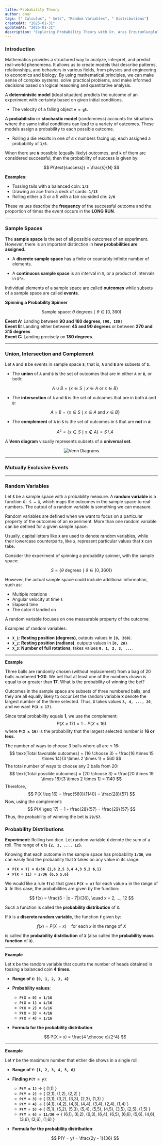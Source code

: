 ```yaml
---
title: Probability Theory
author: onur
tags: [" Calculus", " Sets", "Random Variables", " Distributions"]
createdAt: "2025-01-31"
updatedAt: "2025-01-31"
description: "Exploring Probability Theory with Dr. Aras Erzurumluoglu" 
---
```


### Introduction

Mathematics provides a structured way to analyze, interpret, and predict real-world phenomena. It allows us to create models that describe patterns, relationships, and behaviors in various fields, from physics and engineering to economics and biology. By using mathematical principles, we can make sense of complex systems, solve practical problems, and make informed decisions based on logical reasoning and quantitative analysis.

A **deterministic model** (ideal situation) predicts the outcome of an experiment with certainty based on given initial conditions.  

- The velocity of a falling object **`v = gt`**.  

A **probabilistic** or **stochastic model** (randomness) accounts for situations where the same initial conditions can lead to a variety of outcomes. These models assign a probability to each possible outcome.  

- Rolling a die results in one of six numbers facing up, each assigned a probability of **`1/6`**.  

When there are **`N`** possible (equally likely) outcomes, and **`k`** of them are considered successful, then the probability of success is given by:

$$
P(\text{success}) = \frac{k}{N}
$$

**Examples:**  

- Tossing tails with a balanced coin: **`1/2`**  
- Drawing an ace from a deck of cards: **`1/13`**  
- Rolling either a 3 or a 5 with a fair six-sided die: **`2/6`**  

These values describe the **frequency** of the successful outcome and the proportion of times the event occurs in the **LONG RUN**.

---

### Sample Spaces  

The **sample space** is the set of all possible outcomes of an experiment. However, there is an important distinction in **how probabilities are assigned**.  

- A **discrete sample space** has a finite or countably infinite number of elements.  

- A **continuous sample space** is an interval in **`ℝ`**, or a product of intervals in **`ℝ^n`**.  

Individual elements of a sample space are called **outcomes** while subsets of a sample space are called **events**.  

**Spinning a Probability Spinner**  

$$ \text{Sample space: } {θ \text{ degrees} \mid θ \in [0, 360)}$$

**Event A:** Landing between **90 and 180 degrees**, **`[90, 180]`** <br>
**Event B:** Landing either between **45 and 90 degrees** or between **270 and 315 degrees**  <br>
**Event C:** Landing precisely on **180 degrees**.    

---

### Union, Intersection and Complement  

Let **`A`** and **`B`** be events in sample space **`S`**; that is, **`A`** and **`B`** are subsets of **`S`**.  

- The **union** of **`A`** and **`B`** is the set of outcomes that are in either **`A`** or **`B`**, or both:  

  $$
  A ∪ B = \{ x ∈ S \mid x ∈ A \text{ or } x ∈ B \}
  $$  

- The **intersection** of **`A`** and **`B`** is the set of outcomes that are in both **`A`** and **`B`**:  

  $$
  A ∩ B = \{ x ∈ S \mid x ∈ A \text{ and } x ∈ B \}
  $$  

- The **complement** of **`A`** in **`S`** is the set of outcomes in **`S`** that are **not** in **`A`**:  

  $$
  A^c = \{ x ∈ S \mid x \notin A \} = S \setminus A
  $$  

A **Venn diagram** visually represents subsets of a **universal set**.  

<p align="center">
  <img src="../../../public/AppendixPROB/1.png" alt="Venn Diagrams" />
</p>


---

### Mutually Exclusive Events


---

### Random Variables

Let **`S`** be a sample space with a probability measure. A **random variable** is a function **`X: S → ℝ`**, which maps the outcomes in the sample space to real numbers. The output of a random variable is something we can measure.

Random variables are defined when we want to focus on a particular property of the outcomes of an experiment. More than one random variable can be defined for a given sample space.

Usually, capital letters like **`X`** are used to denote random variables, while their lowercase counterparts, like **`x`**, represent particular values that **`X`** can take.

Consider the experiment of spinning a probability spinner, with the sample space:

$$
S = \{ \theta \text{ degrees} \mid \theta \in [0, 360) \}
$$

However, the actual sample space could include additional information, such as:

- Multiple rotations
- Angular velocity at time **`t`**
- Elapsed time
- The color it landed on

A random variable focuses on one measurable property of the outcome.

Examples of random variables:

- **`X_1`**: **Resting position (degrees)**, outputs values in **`[0, 360)`**.
- **`X_2`**: **Resting position (radians)**, outputs values in **`[0, 2π)`**.
- **`X_3`**: **Number of full rotations**, takes values **`0, 1, 2, 3, ...`**.

---
**Example**

Three balls are randomly chosen (without replacement) from a bag of 20 balls numbered **1-20**. We bet that at least one of the numbers drawn is equal to or greater than **17**. What is the probability of winning the bet? 

Outcomes in the sample space are subsets of three numbered balls, and they are all equally likely to occur.Let the random variable **`X`** denote the largest number of the three selected. Thus, **`X`** takes values **`3, 4, ..., 20`**, and we want **`P(X ≥ 17)`**. 

Since total probability equals **1**, we use the complement: $$ P(X \geq 17) = 1 - P(X \leq 16) $$where **`P(X ≤ 16)`** is the probability that the largest selected number is **16 or less**. 

The number of ways to choose 3 balls where all are ≤ 16: $$ \text{Total favorable outcomes} = {16 \choose 3} = \frac{16 \times 15 \times 14}{3 \times 2 \times 1} = 560 $$The total number of ways to choose any 3 balls from 20: $$ \text{Total possible outcomes} = {20 \choose 3} = \frac{20 \times 19 \times 18}{3 \times 2 \times 1} = 1140 $$ Therefore, $$ P(X \leq 16) = \frac{560}{1140} = \frac{28}{57} $$ Now, using the complement: $$ P(X \geq 17) = 1 - \frac{28}{57} = \frac{29}{57} $$ Thus, the probability of winning the bet is **`29/57`**.

### Probability Distributions

**Experiment:** Rolling two dice. Let random variable **`X`** denote the sum of a roll. The range of **`X`** is **`{2, 3, ..., 12}`**.  

Knowing that each outcome in the sample space has probability **`1/36`**, we can easily find the probability that **`X`** takes on any value in its range:  

- **`P(X = 7) = 6/36 {1,6 2,5 3,4 4,3 5,2 6,1} `** 
- **`P(X = 11) = 2/36 {6,5 5,6}`**  

We would like a rule **`f(x)`** that gives **`P(X = x)`** for each value **`x`** in the range of **`X`**. In this case, the probabilities are given by the function:  

$$
f(x) = \frac{6 - |x - 7|}{36}, \quad x = 2, ..., 12
$$  

Such a function is called the **probability distribution** of **`X`**.  

If **`X`** is a **discrete random variable**, the function **`f`** given by:  

$$
f(x) = P(X = x) \quad \text{for each } x \text{ in the range of } X
$$  

is called the **probability distribution** of **`X`** (also called the **probability mass function** of **`X`**).  

---

**Example**  

Let **`X`** be the random variable that counts the number of heads obtained in tossing a balanced coin **4 times**.  

- **Range of `X`**: **`{0, 1, 2, 3, 4}`**  

- **Probability values**:  

  - **`P(X = 0) = 1/16`**  
  - **`P(X = 1) = 4/16`**  
  - **`P(X = 2) = 6/16`**  
  - **`P(X = 3) = 4/16`**  
  - **`P(X = 4) = 1/16`**  

- **Formula for the probability distribution**:  

  $$  
  P(X = x) = \frac{4 \choose x}{2^4}
  $$  

---

**Example**  

Let **`Y`** be the maximum number that either die shows in a single roll.  

- **Range of `Y`**: **`{1, 2, 3, 4, 5, 6}`**  

- **Finding `P(Y = y)`**:  

  - **`P(Y = 1)`** → { (1,1) }  
  - **`P(Y = 2)`** → { (2,1), (1,2), (2,2) }  
  - **`P(Y = 3)`** → { (3,1), (3,2), (3,3), (2,3), (1,3) }  
  - **`P(Y = 4)`** → { (4,1), (4,2), (4,3), (4,4), (3,4), (2,4), (1,4) }  
  - **`P(Y = 5)`** → { (5,1), (5,2), (5,3), (5,4), (5,5), (4,5), (3,5), (2,5), (1,5) }  
  - **`P(Y = 6) = 11/36`** → { (6,1), (6,2), (6,3), (6,4), (6,5), (6,6), (5,6), (4,6), (3,6), (2,6), (1,6) }  

- **Formula for the probability distribution**:  

  $$  
  P(Y = y) = \frac{2y - 1}{36}  
  $$  
